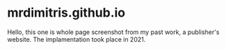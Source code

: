 # mrdimitris.github.io
Hello, this one is whole page screenshot from my past work, a publisher's website.
The implamentation took place in 2021.
